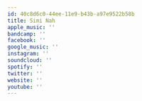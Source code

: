 ```yaml
---
id: 40c8d6c0-44ee-11e9-b43b-a97e9522b58b
title: Simi Nah
apple_music: ''
bandcamp: ''
facebook: ''
google_music: ''
instagram: ''
soundcloud: ''
spotify: ''
twitter: ''
website: ''
youtube: ''
---
```


